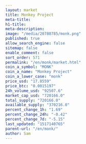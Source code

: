 ```yaml
---
layout: market
title: Monkey Project
meta-title: 
h1-title: 
meta-description: 
image: "/media/20780785/monk.png"
published: true
allow_search_engine: false
sitemap: false
enable_comment: false
sort_order: 571
permalink: "/en/monk/market.html"
coin_a_symbol: "MONK"
coin_a_name: "Monkey Project"
coin_a_lower_case: "monk"
price_usd: "17.8559"
price_btc: "0.0015197"
24h_volume_usd: "92507.6"
market_cap_usd: "720166.0"
total_supply: "720166.0"
available_supply: "370216.0"
percent_change_1h: "1.69"
percent_change_24h: "-0.42"
percent_change_7d: "-5.15"
last_updated: "1517140765"
parent-url: "/en/monk/"
author: Sam
---
```



